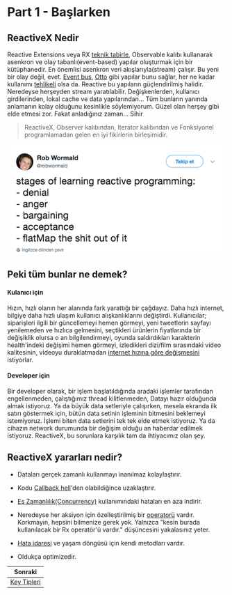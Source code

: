 # Part 1 - Başlarken

## ReactiveX Nedir

Reactive Extensions veya RX [teknik tabirle](https://youtu.be/pkvVZgsauOM?t=11s), Observable kalıbı kullanarak asenkron ve olay tabanlı(event-based) yapılar oluşturmak için bir kütüphanedir. En önemlisi asenkron veri akışlarıyla(stream) çalışır. Bu yeni bir olay değil, evet. [Event bus](https://github.com/greenrobot/EventBus), [Otto](https://github.com/square/otto) gibi yapılar bunu sağlar, her ne kadar kullanımı [tehlikeli](http://endlesswhileloop.com/blog/2015/06/11/stop-using-event-buses/) olsa da. Reactive bu yapıların güçlendirilmiş halidir. Neredeyse herşeyden stream yaratılabilir. Değişkenlerden, kullanıcı girdilerinden, lokal cache ve data yapılarından... Tüm bunların yanında anlamanın kolay olduğunu kesinlikle söylemiyorum. Güzel olan herşey gibi elde etmesi zor. Fakat anladığınız zaman... Sihir

> ReactiveX, Observer kalıbından, Iterator kalıbından ve Fonksiyonel programlamadan gelen en iyi fikirlerin birleşimidir.

![](https://github.com/AtaerCaner/RxJavaya-Giris/blob/master/images/Screen%20Shot%202017-12-11%20at%2014.15.18.png)



## Peki tüm bunlar ne demek?

#### Kulanıcı için
Hızın, hızlı olanın her alanında fark yarattığı bir çağdayız. Daha hızlı internet, bilgiye daha hızlı ulaşım kullanıcı alışkanlıklarını değiştirdi. Kullanıcılar; siparişleri ilgili bir güncellemeyi hemen görmeyi, yeni tweetlerin sayfayı yenilemeden ve hızlıca gelmesini, seçtikleri ürünlerin fiyatlarında bir değişiklik olursa o an bilgilendirmeyi, oyunda saldırdıkları karakterin health'indeki değişimi hemen görmeyi, izledikleri dizi/film sırasındaki video kalitesinin, videoyu duraklatmadan [internet hızına göre değişmesini](https://medium.com/netflix-techblog/reactive-programming-in-the-netflix-api-with-rxjava-7811c3a1496a) istiyorlar. 

#### Developer için

Bir developer olarak, bir işlem başlatıldığında aradaki işlemler tarafından engellenmeden, çalıştığımız thread kilitlenmeden, Datayı hazır olduğunda almak istiyoruz. Ya da büyük data setleriyle çalışırken, mesela ekranda ilk satırı göstermek için, bütün data setinin işleminin bitmesini beklemeyi istemiyoruz. İşlemi biten data setlerini tek tek elde etmek istiyoruz. Ya da cihazın network durumunda bir değişim olduğu an haberdar edilmek istiyoruz. ReactiveX, bu sorunlara karşılık tam da ihtiyacımız olan şey.



## ReactiveX yararları nedir?
* Dataları gerçek zamanlı kullanmayı inanılmaz kolaylaştırır.
* Kodu [Callback hell](http://callbackhell.com/)'den olabildiğince uzaklaştırır.
* [Eş Zamanlılık(Concurrency)](https://docs.oracle.com/javase/tutorial/essential/concurrency/) kullanımındaki hataları en aza indirir.

* Neredeyse her aksiyon için özelleştirilmiş bir [operatorü](https://github.com/ReactiveX/RxJava/wiki/Alphabetical-List-of-Observable-Operators) vardır. Korkmayın, hepsini bilmenize gerek yok. Yalnızca "kesin burada kullanılacak bir Rx operatör'ü vardır." düşüncesini yakalasınız yeter.

* [Hata idaresi](https://github.com/ReactiveX/RxJava/wiki/Error-Handling-Operators) ve yaşam döngüsü için kendi metodları vardır.

* Oldukça optimizedir.

| Sonraki |
| --- |
| [Key Tipleri](https://github.com/AtaerCaner/RxJavaya-Giris/blob/master/Part%201%20-%20Baslarken/2.%20Key%20Tipleri.md) |
